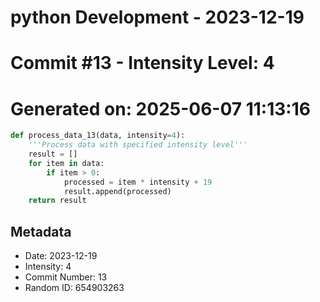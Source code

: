 ﻿# python Development - 2023-12-19
# Commit #13 - Intensity Level: 4
# Generated on: 2025-06-07 11:13:16
```python
def process_data_13(data, intensity=4):
    '''Process data with specified intensity level'''
    result = []
    for item in data:
        if item > 0:
            processed = item * intensity + 19
            result.append(processed)
    return result
```
## Metadata
- Date: 2023-12-19
- Intensity: 4
- Commit Number: 13
- Random ID: 654903263
